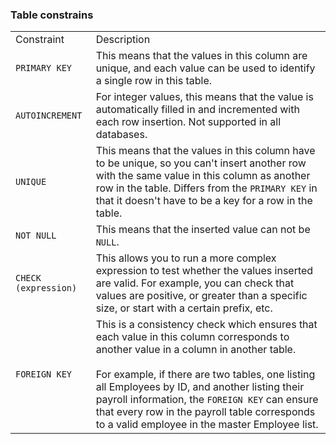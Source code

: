 
### Table constrains
|                      |                                                                                                                                                                                                                                                                                                                                                                                                    |
| -------------------- | -------------------------------------------------------------------------------------------------------------------------------------------------------------------------------------------------------------------------------------------------------------------------------------------------------------------------------------------------------------------------------------------------- |
| Constraint           | Description                                                                                                                                                                                                                                                                                                                                                                                        |
| `PRIMARY KEY`        | This means that the values in this column are unique, and each value can be used to identify a single row in this table.                                                                                                                                                                                                                                                                           |
| `AUTOINCREMENT`      | For integer values, this means that the value is automatically filled in and incremented with each row insertion. Not supported in all databases.                                                                                                                                                                                                                                                  |
| `UNIQUE`             | This means that the values in this column have to be unique, so you can't insert another row with the same value in this column as another row in the table. Differs from the `PRIMARY KEY` in that it doesn't have to be a key for a row in the table.                                                                                                                                            |
| `NOT NULL`           | This means that the inserted value can not be `NULL`.                                                                                                                                                                                                                                                                                                                                              |
| `CHECK (expression)` | This allows you to run a more complex expression to test whether the values inserted are valid. For example, you can check that values are positive, or greater than a specific size, or start with a certain prefix, etc.                                                                                                                                                                         |
| `FOREIGN KEY`        | This is a consistency check which ensures that each value in this column corresponds to another value in a column in another table.  <br>  <br>For example, if there are two tables, one listing all Employees by ID, and another listing their payroll information, the `FOREIGN KEY` can ensure that every row in the payroll table corresponds to a valid employee in the master Employee list. |                                                                                                                                                                                                                                                                                                                                                                                                    |


